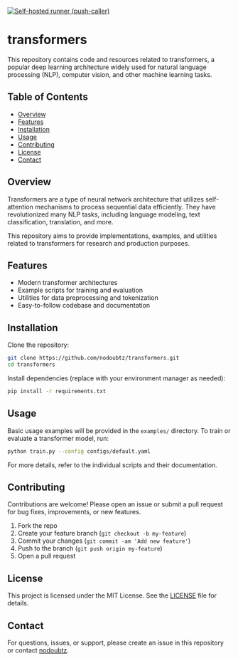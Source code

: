 [![Self-hosted runner (push-caller)](https://github.com/nodoubtz/transformers/actions/workflows/self-push-caller.yml/badge.svg)](https://github.com/nodoubtz/transformers/actions/workflows/self-push-caller.yml)

# transformers

This repository contains code and resources related to transformers, a popular deep learning architecture widely used for natural language processing (NLP), computer vision, and other machine learning tasks.

## Table of Contents

- [Overview](#overview)
- [Features](#features)
- [Installation](#installation)
- [Usage](#usage)
- [Contributing](#contributing)
- [License](#license)
- [Contact](#contact)

## Overview

Transformers are a type of neural network architecture that utilizes self-attention mechanisms to process sequential data efficiently. They have revolutionized many NLP tasks, including language modeling, text classification, translation, and more.

This repository aims to provide implementations, examples, and utilities related to transformers for research and production purposes.

## Features

- Modern transformer architectures
- Example scripts for training and evaluation
- Utilities for data preprocessing and tokenization
- Easy-to-follow codebase and documentation

## Installation

Clone the repository:

```bash
git clone https://github.com/nodoubtz/transformers.git
cd transformers
```

Install dependencies (replace with your environment manager as needed):

```bash
pip install -r requirements.txt
```

## Usage

Basic usage examples will be provided in the `examples/` directory. To train or evaluate a transformer model, run:

```bash
python train.py --config configs/default.yaml
```

For more details, refer to the individual scripts and their documentation.

## Contributing

Contributions are welcome! Please open an issue or submit a pull request for bug fixes, improvements, or new features.

1. Fork the repo
2. Create your feature branch (`git checkout -b my-feature`)
3. Commit your changes (`git commit -am 'Add new feature'`)
4. Push to the branch (`git push origin my-feature`)
5. Open a pull request

## License

This project is licensed under the MIT License. See the [LICENSE](LICENSE) file for details.

## Contact

For questions, issues, or support, please create an issue in this repository or contact [nodoubtz](https://github.com/nodoubtz).
